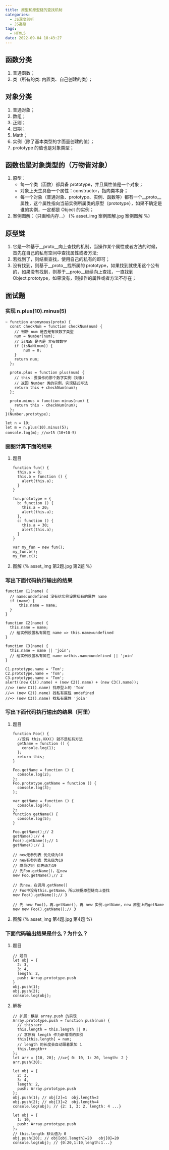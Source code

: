 ```yaml
---
title: 原型和原型链的查找机制
categories:
  - JS深度剖析
  - JS高级
tags:
  - HTML5
date: 2022-09-04 18:43:27
---
```


## 函数分类
1. 普通函数；
2. 类（所有的类: 内置类、自己创建的类）；

## 对象分类
1. 普通对象；
2. 数组；
3. 正则；
4. 日期；
5. Math；
6. 实例（除了基本类型的字面量创建的值）；
7. prototype 的值也是对象类型；
## 函数也是对象类型的（万物皆对象）
1. 原型：
    - 每一个类（函数）都具备 prototype，并且属性值是一个对象；
    - 对象上天生具备一个属性：constructor，指向类本身；
    - 每一个对象（普通对象、prototype、实例、函数等）都有一个__proto__属性，这个属性指向当前实例所属类的原型（prototype），如果不确定是谁的实例，一定都是 Object 的实例；
2. 案例图解：（只画堆内存...）
    {% asset_img 案例图解.jpg 案例图解 %}
## 原型链
1. 它是一种基于\_\_proto\_\_向上查找的机制，当操作某个属性或者方法的时候，首先在自己的私有空间中查找属性或者方法;
2. 若找到了，则结束查找，使用自己的私有的即可；
3. 没有找到，则基于\_\_proto\_\_找所属的 prototype，如果找到就使用这个公有的，如果没有找到，则基于\_\_proto\_\_继续向上查找，一直找到 Object.prototype，如果没有，则操作的属性或者方法不存在；
## 面试题

### 实现 n.plus(10).minus(5)
```JS
~ function anonymous(proto) {
  const checkNum = function checkNum(num) {
    // 判断 num 是否是有效数字类型
    num = Number(num);
    // isNaN 是否是 非有效数字
    if (isNaN(num)) {
        num = 0;
    }
    return num;
  };

  proto.plus = function plus(num) {
    // this：要操作的那个数字实例（对象）
    // 返回 Number 类的实例，实现链式写法
    return this + checkNum(num);
  };

  proto.minus = function minus(num) {
    return this - checkNum(num);
  };
}(Number.prototype);

let n = 10;
let m = n.plus(10).minus(5);
console.log(m); //=>15（10+10-5）
```

### 画图计算下面的结果
1. 题目
    ```JS
    function fun() {
      this.a = 0;
      this.b = function () {
        alert(this.a);
      }
    }

    fun.prototype = {
      b: function () {
        this.a = 20;
        alert(this.a);
      },
      c: function () {
        this.a = 30;
        alert(this.a);
      }
    }

    var my_fun = new fun();
    my_fun.b();
    my_fun.c();
    ```
2. 图解
    {% asset_img 第2题.jpg 第2题 %}
### 写出下面代码执行输出的结果
```JS
function C1(name) {
  // name:undefined 没有给实例设置私有的属性 name
  if (name) {
      this.name = name;
  }
}

function C2(name) {
  this.name = name;
  // 给实例设置私有属性 name => this.name=undefined
}

function C3(name) {
  this.name = name || 'join';
  // 给实例设置私有属性 name =>this.name=undefined || 'join'
}

C1.prototype.name = 'Tom';
C2.prototype.name = 'Tom';
C3.prototype.name = 'Tom';
alert((new C1().name) + (new C2().name) + (new C3().name));
//=> (new C1().name) 找原型上的 'Tom'
//=> (new C2().name) 找私有属性 undefined
//=> (new C3().name) 找私有属性 'join'
```

### 写出下面代码执行输出的结果（阿里）
1. 题目
    ```JS
    function Foo() {
      //没有 this.XXX() 就不是私有方法
      getName = function () {
        console.log(1);
      };
      return this;
    }

    Foo.getName = function () {
      console.log(2);
    };
    Foo.prototype.getName = function () {
      console.log(3);
    };

    var getName = function () {
      console.log(4);
    };
    function getName() {
      console.log(5);
    }

    Foo.getName();// 2
    getName();// 4
    Foo().getName();// 1
    getName();// 1

    // new无参列表 优先级为18
    // new有参列表 优先级为19
    // 成员访问 优先级为19
    // 先Foo.getName()，在new
    new Foo.getName();// 2

    // 先new，在调用.getName()
    // Foo中没有this.getName，所以根据原型链向上查找
    new Foo().getName();// 3

    // 先 new Foo()，再.getName()，再 new 实例.getName，new 原型上的getName
    new new Foo().getName();// 3
    ```
2. 图解
    {% asset_img 第4题.jpg 第4题 %}
### 下面代码输出结果是什么？为什么？
1. 题目
    ```JS
    // 题目
    let obj = {
      2: 3,
      3: 4,
      length: 2,
      push: Array.prototype.push
    }
    obj.push(1);
    obj.push(2);
    console.log(obj);
    ```
2. 解析
    ```JS
    // 扩展：模拟 array.push 的实现
    Array.prototype.push = function push(num) {
      // this:arr
      this.length = this.length || 0;
      // 拿原有 length 作为新增项的索引
      this[this.length] = num;
      // length 的长度会自动跟着累加 1
      this.length++
    };
    let arr = [10, 20]; //=>{ 0: 10, 1: 20, length: 2 }
    arr.push(30);

    let obj = {
      2: 3,
      3: 4,
      length: 2,
      push: Array.prototype.push
    };
    obj.push(1); // obj[2]=1  obj.length=3
    obj.push(2); // obj[3]=2  obj.length=4
    console.log(obj); // {2: 1, 3: 2, length: 4 ...}

    let obj = {
      1: 10,
      push: Array.prototype.push
    };
    // this.length 默认值为 0
    obj.push(20); // obj[obj.length]=20   obj[0]=20
    console.log(obj); // {0:20,1:10,length:1...}
    ```